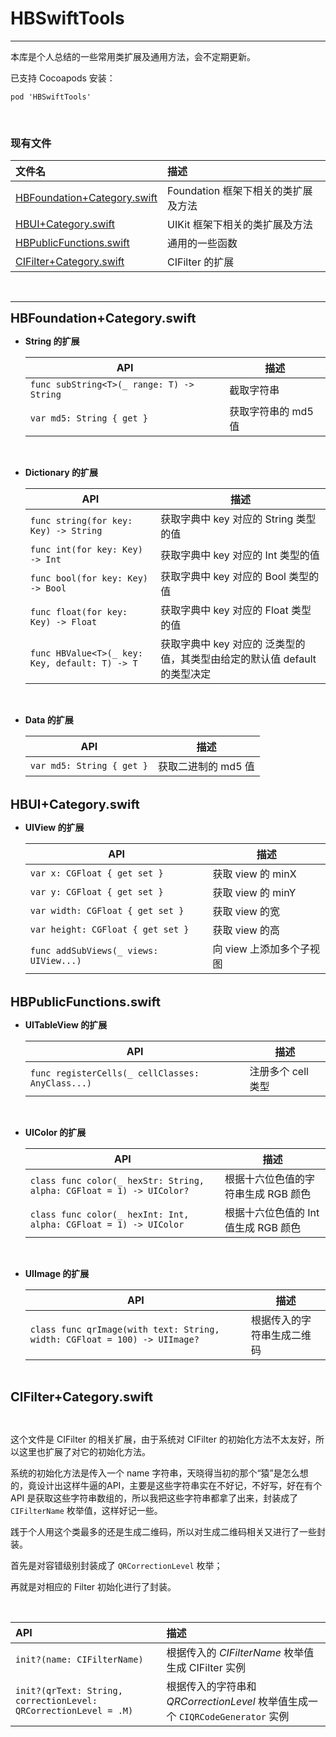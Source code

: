 # HBSwiftTools

----

本库是个人总结的一些常用类扩展及通用方法，会不定期更新。

已支持 Cocoapods 安装：

```
pod 'HBSwiftTools'
```

<br/>


### 现有文件

| 文件名 | 描述 |
|:--- |:--- |
[HBFoundation+Category.swift](#a) | Foundation 框架下相关的类扩展及方法
[HBUI+Category.swift](#b) | UIKit 框架下相关的类扩展及方法
[HBPublicFunctions.swift](#c) | 通用的一些函数
[CIFilter+Category.swift](#d) | CIFilter 的扩展

<br/>

---

<b id="a" style="font-size:20px">HBFoundation+Category.swift</b>

* **String 的扩展**

	| API | 描述 |
	|---|---|
	`func subString<T>(_ range: T) -> String` | 截取字符串
	`var md5: String { get }` | 获取字符串的 md5 值
	
<br/>

* **Dictionary 的扩展**

	| API | 描述 |
	|---|---|
	 `func string(for key: Key) -> String` | 获取字典中 key 对应的 String 类型的值
	 `func int(for key: Key) -> Int` | 获取字典中 key 对应的 Int 类型的值
	 `func bool(for key: Key) -> Bool` | 获取字典中 key 对应的 Bool 类型的值
	 `func float(for key: Key) -> Float` | 获取字典中 key 对应的 Float 类型的值
	 `func HBValue<T>(_ key: Key, default: T) -> T` | 获取字典中 key 对应的 泛类型的值，其类型由给定的默认值 default 的类型决定

<br/>

* **Data 的扩展**
	
	| API | 描述 |
	|---|---|
	`var md5: String { get }` | 获取二进制的 md5 值


<br/>
<b id="b" style="font-size:20px">HBUI+Category.swift</b>

* **UIView 的扩展**

	| API | 描述 |
	|---|---|
	`var x: CGFloat { get set }` | 获取 view 的 minX
	`var y: CGFloat { get set }` | 获取 view 的 minY
	`var width: CGFloat { get set }` | 获取 view 的宽
	`var height: CGFloat { get set }` | 获取 view 的高
	`func addSubViews(_ views: UIView...)` | 向 view 上添加多个子视图
	

<br/>
<b id="c" style="font-size:20px">HBPublicFunctions.swift</b>

* **UITableView 的扩展**

	| API | 描述 |
	|---|---|
	`func registerCells(_ cellClasses: AnyClass...)` | 注册多个 cell 类型
	
	<br/>
* **UIColor 的扩展**

	| API | 描述 |
	|---|---|
	`class func color(_ hexStr: String, alpha: CGFloat = 1) -> UIColor?` | 根据十六位色值的字符串生成 RGB 颜色
	`class func color(_ hexInt: Int, alpha: CGFloat = 1) -> UIColor` | 根据十六位色值的 Int 值生成 RGB 颜色
	
	<br/>
* **UIImage 的扩展**

	| API | 描述 |
	|---|---|
	`class func qrImage(with text: String, width: CGFloat = 100) -> UIImage?` | 根据传入的字符串生成二维码

<br/>

<b id="d" style="font-size:20px">CIFilter+Category.swift</b>

<br/>

这个文件是 CIFilter 的相关扩展，由于系统对 CIFilter 的初始化方法不太友好，所以这里也扩展了对它的初始化方法。

系统的初始化方法是传入一个 name 字符串，天晓得当初的那个“猿”是怎么想的，竟设计出这样牛逼的API，主要是这些字符串实在不好记，不好写，好在有个 API 是获取这些字符串数组的，所以我把这些字符串都拿了出来，封装成了 `CIFilterName` 枚举值，这样好记一些。


践于个人用这个类最多的还是生成二维码，所以对生成二维码相关又进行了一些封装。

首先是对容错级别封装成了 `QRCorrectionLevel` 枚举；

再就是对相应的 Filter 初始化进行了封装。

<br/>

| API | 描述 |
|:---|:---|
`init?(name: CIFilterName)` | 根据传入的 *CIFilterName* 枚举值生成 CIFilter 实例
`init?(qrText: String, correctionLevel: QRCorrectionLevel = .M)` | 根据传入的字符串和 *QRCorrectionLevel* 枚举值生成一个 `CIQRCodeGenerator` 实例

